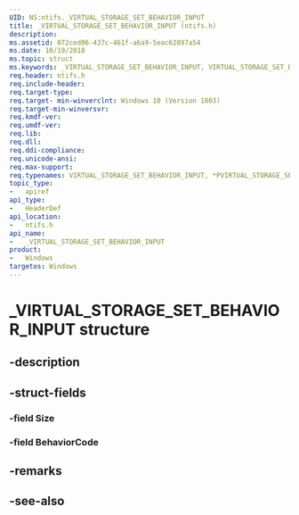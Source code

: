 ```yaml
---
UID: NS:ntifs._VIRTUAL_STORAGE_SET_BEHAVIOR_INPUT
title: _VIRTUAL_STORAGE_SET_BEHAVIOR_INPUT (ntifs.h)
description: 
ms.assetid: 072ced06-437c-461f-a6a9-5eac62897a54
ms.date: 10/19/2018
ms.topic: struct
ms.keywords: _VIRTUAL_STORAGE_SET_BEHAVIOR_INPUT, VIRTUAL_STORAGE_SET_BEHAVIOR_INPUT, *PVIRTUAL_STORAGE_SET_BEHAVIOR_INPUT, 
req.header: ntifs.h
req.include-header:
req.target-type:
req.target- min-winverclnt: Windows 10 (Version 1803)
req.target-min-winversvr:
req.kmdf-ver:
req.umdf-ver:
req.lib:
req.dll:
req.ddi-compliance:
req.unicode-ansi:
req.max-support:
req.typenames: VIRTUAL_STORAGE_SET_BEHAVIOR_INPUT, *PVIRTUAL_STORAGE_SET_BEHAVIOR_INPUT
topic_type: 
-	apiref
api_type: 
-	HeaderDef
api_location: 
-	ntifs.h
api_name: 
-	_VIRTUAL_STORAGE_SET_BEHAVIOR_INPUT
product:
-	Windows
targetos: Windows
---
```


# _VIRTUAL_STORAGE_SET_BEHAVIOR_INPUT structure

## -description


## -struct-fields

### -field Size
 
### -field BehaviorCode
 

## -remarks

## -see-also
